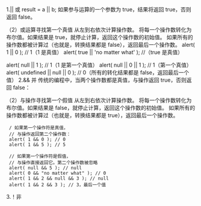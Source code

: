1.||  或
result = a || b;
如果参与运算的一个参数为 true，结果将返回 true，否则返回 false。

（2）或运算寻找第一个真值
    从左到右依次计算操作数。
    将每一个操作数转化为布尔值。如果结果是 true，就停止计算，返回这个操作数的初始值。
    如果所有的操作数都被计算过（也就是，转换结果都是 false），返回最后一个操作数。
alert( 1 || 0 ); // 1（1 是真值）
alert( true || 'no matter what' ); //（true 是真值）

alert( null || 1 ); // 1（1 是第一个真值）
alert( null || 0 || 1 ); // 1（第一个真值）
alert( undefined || null || 0 ); // 0（所有的转化结果都是 false，返回最后一个值）
2.&& 并
传统的编程中，当两个操作数都是真值，与操作返回 true，否则返回 false：

（2）与操作寻找第一个假值
     从左到右依次计算操作数。
     将每一个操作数转化为布尔值。如果结果是 false，就停止计算，返回这个操作数的初始值。
     如果所有的操作数都被计算过（也就是，转换结果都是 true），返回最后一个操作数。

     / 如果第一个操作符是真值，
     // 与操作返回第二个操作数：
     alert( 1 && 0 ); // 0
     alert( 1 && 5 ); // 5

     // 如果第一个操作符是假值，
     // 与操作直接返回它。第二个操作数被忽略
     alert( null && 5 ); // null
     alert( 0 && "no matter what" ); // 0
     alert( 1 && 2 && null && 3 ); // null
     alert( 1 && 2 && 3 ); // 3，最后一个值

3.！非
